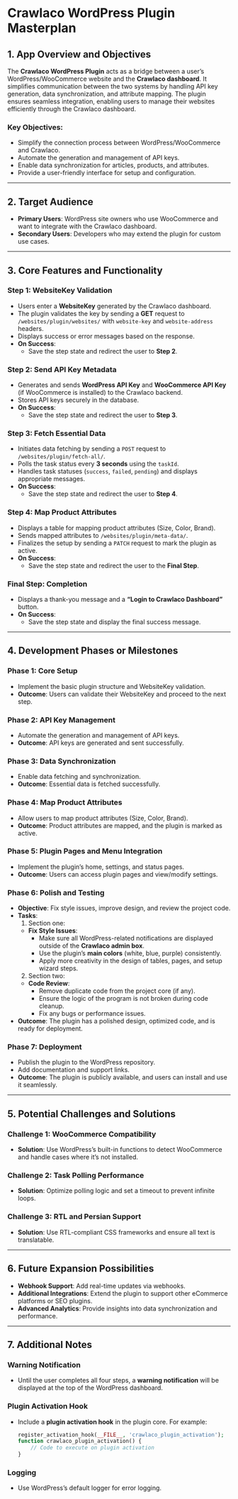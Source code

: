 # Crawlaco WordPress Plugin Masterplan

## 1. App Overview and Objectives
The **Crawlaco WordPress Plugin** acts as a bridge between a user’s WordPress/WooCommerce website and the **Crawlaco dashboard**. It simplifies communication between the two systems by handling API key generation, data synchronization, and attribute mapping. The plugin ensures seamless integration, enabling users to manage their websites efficiently through the Crawlaco dashboard.

### Key Objectives:
- Simplify the connection process between WordPress/WooCommerce and Crawlaco.
- Automate the generation and management of API keys.
- Enable data synchronization for articles, products, and attributes.
- Provide a user-friendly interface for setup and configuration.

---

## 2. Target Audience
- **Primary Users**: WordPress site owners who use WooCommerce and want to integrate with the Crawlaco dashboard.
- **Secondary Users**: Developers who may extend the plugin for custom use cases.

---

## 3. Core Features and Functionality
### Step 1: WebsiteKey Validation
- Users enter a **WebsiteKey** generated by the Crawlaco dashboard.
- The plugin validates the key by sending a **GET** request to `/websites/plugin/websites/` with `website-key` and `website-address` headers.
- Displays success or error messages based on the response.
- **On Success**:
  - Save the step state and redirect the user to **Step 2**.

### Step 2: Send API Key Metadata
- Generates and sends **WordPress API Key** and **WooCommerce API Key** (if WooCommerce is installed) to the Crawlaco backend.
- Stores API keys securely in the database.
- **On Success**:
  - Save the step state and redirect the user to **Step 3**.

### Step 3: Fetch Essential Data
- Initiates data fetching by sending a `POST` request to `/websites/plugin/fetch-all/`.
- Polls the task status every **3 seconds** using the `taskId`.
- Handles task statuses (`success`, `failed`, `pending`) and displays appropriate messages.
- **On Success**:
  - Save the step state and redirect the user to **Step 4**.

### Step 4: Map Product Attributes
- Displays a table for mapping product attributes (Size, Color, Brand).
- Sends mapped attributes to `/websites/plugin/meta-data/`.
- Finalizes the setup by sending a `PATCH` request to mark the plugin as active.
- **On Success**:
  - Save the step state and redirect the user to the **Final Step**.

### Final Step: Completion
- Displays a thank-you message and a **“Login to Crawlaco Dashboard”** button.
- **On Success**:
  - Save the step state and display the final success message.

---

## 4. Development Phases or Milestones
### Phase 1: Core Setup
- Implement the basic plugin structure and WebsiteKey validation.
- **Outcome**: Users can validate their WebsiteKey and proceed to the next step.

### Phase 2: API Key Management
- Automate the generation and management of API keys.
- **Outcome**: API keys are generated and sent successfully.

### Phase 3: Data Synchronization
- Enable data fetching and synchronization.
- **Outcome**: Essential data is fetched successfully.

### Phase 4: Map Product Attributes
- Allow users to map product attributes (Size, Color, Brand).
- **Outcome**: Product attributes are mapped, and the plugin is marked as active.

### Phase 5: Plugin Pages and Menu Integration
- Implement the plugin’s home, settings, and status pages.
- **Outcome**: Users can access plugin pages and view/modify settings.

### Phase 6: Polish and Testing
- **Objective**: Fix style issues, improve design, and review the project code.
- **Tasks**:
  1. Section one:
    - **Fix Style Issues**:
      - Make sure all WordPress-related notifications are displayed outside of the **Crawlaco admin box**.
      - Use the plugin’s **main colors** (white, blue, purple) consistently.
      - Apply more creativity in the design of tables, pages, and setup wizard steps.
  2. Section two:
    - **Code Review**:
      - Remove duplicate code from the project core (if any).
      - Ensure the logic of the program is not broken during code cleanup.
      - Fix any bugs or performance issues.
- **Outcome**: The plugin has a polished design, optimized code, and is ready for deployment.

### Phase 7: Deployment
- Publish the plugin to the WordPress repository.
- Add documentation and support links.
- **Outcome**: The plugin is publicly available, and users can install and use it seamlessly.

---

## 5. Potential Challenges and Solutions
### Challenge 1: WooCommerce Compatibility
- **Solution**: Use WordPress’s built-in functions to detect WooCommerce and handle cases where it’s not installed.

### Challenge 2: Task Polling Performance
- **Solution**: Optimize polling logic and set a timeout to prevent infinite loops.

### Challenge 3: RTL and Persian Support
- **Solution**: Use RTL-compliant CSS frameworks and ensure all text is translatable.

---

## 6. Future Expansion Possibilities
- **Webhook Support**: Add real-time updates via webhooks.
- **Additional Integrations**: Extend the plugin to support other eCommerce platforms or SEO plugins.
- **Advanced Analytics**: Provide insights into data synchronization and performance.

---

## 7. Additional Notes
### Warning Notification
- Until the user completes all four steps, a **warning notification** will be displayed at the top of the WordPress dashboard.

### Plugin Activation Hook
- Include a **plugin activation hook** in the plugin core. For example:
  ```php
  register_activation_hook(__FILE__, 'crawlaco_plugin_activation');
  function crawlaco_plugin_activation() {
      // Code to execute on plugin activation
  }

### Logging
- Use WordPress’s default logger for error logging.